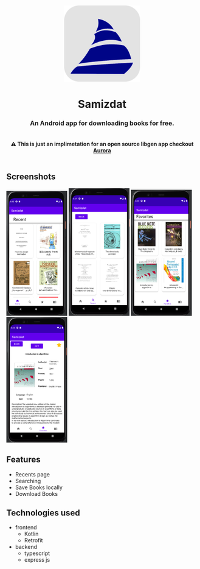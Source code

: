 <p align="center"><img width=200 src="./assets/images/samizdat_logo.png" /></p>

<h1 align="center"><b>Samizdat</b></h1>

<h3 align="center">An Android app for downloading books for free.</h3>

<div style="display: flex; justify-content: center">
<h4 align="center" style="text-align: center; margin-top: 20px" >⚠️ This is just an implimetation for an open source libgen app checkout <a href="https://github.com/prince-ao/Aurora">Aurora</a></h4>
</div>

## Screenshots

[<img src="./assets/images/samizdat01.png" width=160>](./assets/images/samizdat01.png)
[<img src="./assets/images/samizdat02.png" width=160>](./assets/images/samizdat02.png)
[<img src="./assets/images/samizdat03.png" width=160>](./assets/images/samizdat03.png)
[<img src="./assets/images/samizdat05.png" width=160>](./assets/images/samizdat05.png)

## Features

- Recents page
- Searching
- Save Books locally
- Download Books

## Technologies used

- frontend
  - Kotlin
  - Retrofit
- backend
  - typescript
  - express js
